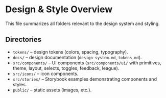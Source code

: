 # Design & Style Overview

This file summarizes all folders relevant to the design system and styling.

## Directories

- `tokens/` – design tokens (colors, spacing, typography).
- `docs/` – design documentation (`design-system.md`, `tokens.md`).
- `src/components/` – UI components (`src/components/ui/` with primitives, theme, layout, selects, toggles, feedback, league).
- `src/icons/` – icon components.
- `src/stories/` – Storybook examples demonstrating components and styles.
- `public/` – static assets (images, etc.).


